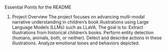 Essential Points for the README

1. Project Overview
The project focuses on advancing multi-modal narrative understanding in children’s book illustrations using Large Language Models (LLMs) such as LLaVA.
The goal is to:
Extract illustrations from historical children’s books.
Perform entity detection (humans, animals, both, or neither).
Detect and describe actions in these illustrations.
Analyze emotional tones and behaviors depicted.

